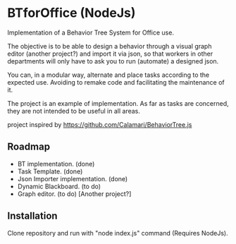 # BTforOffice (NodeJs)
Implementation of a Behavior Tree System for Office use.

The objective is to be able to design a behavior through a visual graph editor (another project?) and import it via json, so that workers in other departments will only have to ask you to run (automate) a designed json.

You can, in a modular way, alternate and place tasks according to the expected use. Avoiding to remake code and facilitating the maintenance of it.

The project is an example of implementation. As far as tasks are concerned, they are not intended to be useful in all areas.

project inspired by https://github.com/Calamari/BehaviorTree.js

## Roadmap
 - BT implementation. (done)
 - Task Template. (done)
 - Json Importer implementation. (done)
 - Dynamic Blackboard. (to do) 
 - Graph editor. (to do) [Another project?]
 
## Installation
Clone repository and run with "node index.js" command (Requires NodeJs).






